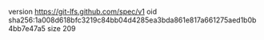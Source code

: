 version https://git-lfs.github.com/spec/v1
oid sha256:1a008d618bfc3219c84bb04d4285ea3bda861e817a661275aed1b0b4bb7e47a5
size 209

